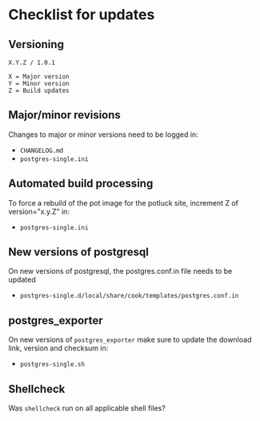 # Checklist for updates

## Versioning
```
X.Y.Z / 1.0.1

X = Major version
Y = Minor version
Z = Build updates
```

## Major/minor revisions
Changes to major or minor versions need to be logged in:
* `CHANGELOG.md`
* `postgres-single.ini`

## Automated build processing
To force a rebuild of the pot image for the potluck site, increment Z of version="x.y.Z" in:
* `postgres-single.ini`

## New versions of postgresql
On new versions of postgresql, the postgres.conf.in file needs to be updated
* `postgres-single.d/local/share/cook/templates/postgres.conf.in`

## postgres_exporter
On new versions of `postgres_exporter` make sure to update the download link, version and checksum in:
* `postgres-single.sh`

## Shellcheck
Was `shellcheck` run on all applicable shell files?
